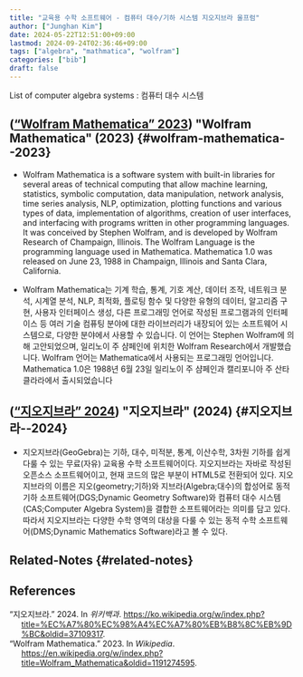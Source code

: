 ```yaml
---
title: "교육용 수학 소프트웨어 - 컴퓨터 대수/기하 시스템 지오지브라 울프럼"
author: ["Junghan Kim"]
date: 2024-05-22T12:51:00+09:00
lastmod: 2024-09-24T02:36:46+09:00
tags: ["algebra", "mathmatica", "wolfram"]
categories: ["bib"]
draft: false
---
```


List of computer algebra systems : 컴퓨터 대수 시스템


## (<a href="#citeproc_bib_item_2">“Wolfram Mathematica” 2023</a>) "Wolfram Mathematica"  (2023) {#wolfram-mathematica--2023}

-   Wolfram Mathematica is a software system with built-in libraries for several areas of technical computing that allow machine learning, statistics, symbolic computation, data manipulation, network analysis, time series analysis, NLP, optimization, plotting functions and various types of data, implementation of algorithms, creation of user interfaces, and interfacing with programs written in other programming languages. It was conceived by Stephen Wolfram, and is developed by Wolfram Research of Champaign, Illinois. The Wolfram Language is the programming language used in Mathematica. Mathematica 1.0 was released on June 23, 1988 in Champaign, Illinois and Santa Clara, California.

-   Wolfram Mathematica는 기계 학습, 통계, 기호 계산, 데이터 조작, 네트워크 분석, 시계열 분석, NLP, 최적화, 플로팅 함수 및 다양한 유형의 데이터, 알고리즘 구현, 사용자 인터페이스 생성, 다른 프로그래밍 언어로 작성된 프로그램과의 인터페이스 등 여러 기술 컴퓨팅 분야에 대한 라이브러리가 내장되어 있는 소프트웨어 시스템으로, 다양한 분야에서 사용할 수 있습니다. 이 언어는 Stephen Wolfram에 의해 고안되었으며, 일리노이 주 샴페인에 위치한 Wolfram Research에서 개발했습니다. Wolfram 언어는 Mathematica에서 사용되는 프로그래밍 언어입니다. Mathematica 1.0은 1988년 6월 23일 일리노이 주 샴페인과 캘리포니아 주 산타클라라에서 출시되었습니다


## (<a href="#citeproc_bib_item_1">“지오지브라” 2024</a>) "지오지브라" (2024) {#지오지브라--2024}

-   지오지브라(GeoGebra)는 기하, 대수, 미적분, 통계, 이산수학, 3차원 기하를 쉽게 다룰 수 있는 무료(자유) 교육용 수학 소프트웨어이다. 지오지브라는 자바로 작성된 오픈소스 소프트웨어이고, 현재 코드의 많은 부분이 HTML5로 전환되어 있다. 지오지브라의 이름은 지오(geometry;기하)와 지브라(Algebra;대수)의 합성어로 동적 기하 소프트웨어(DGS;Dynamic Geometry Software)와 컴퓨터 대수 시스템(CAS;Computer Algebra System)을 결합한 소프트웨어라는 의미를 담고 있다. 따라서 지오지브라는 다양한 수학 영역의 대상을 다룰 수 있는 동적 수학 소프트웨어(DMS;Dynamic Mathematics Software)라고 볼 수 있다.


## Related-Notes {#related-notes}

## References

<style>.csl-entry{text-indent: -1.5em; margin-left: 1.5em;}</style><div class="csl-bib-body">
  <div class="csl-entry"><a id="citeproc_bib_item_1"></a>“지오지브라.” 2024. In <i>위키백과</i>. <a href="https://ko.wikipedia.org/w/index.php?title=%EC%A7%80%EC%98%A4%EC%A7%80%EB%B8%8C%EB%9D%BC&oldid=37109317">https://ko.wikipedia.org/w/index.php?title=%EC%A7%80%EC%98%A4%EC%A7%80%EB%B8%8C%EB%9D%BC&#38;oldid=37109317</a>.</div>
  <div class="csl-entry"><a id="citeproc_bib_item_2"></a>“Wolfram Mathematica.” 2023. In <i>Wikipedia</i>. <a href="https://en.wikipedia.org/w/index.php?title=Wolfram_Mathematica&oldid=1191274595">https://en.wikipedia.org/w/index.php?title=Wolfram_Mathematica&#38;oldid=1191274595</a>.</div>
</div>

